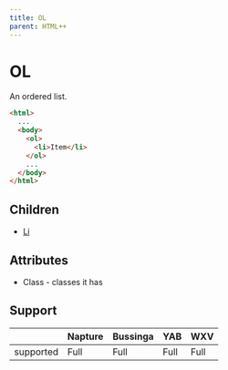 ```yaml
---
title: OL
parent: HTML++
---
```

# OL
An ordered list.

```html
<html>
  ...
  <body>
    <ol>
      <li>Item</li>
    </ol>
    ...
  </body>
</html>
```

## Children
- [Li](li.md)

## Attributes
- Class - classes it has

## Support

|           | Napture | Bussinga | YAB  | WXV  |
| --------- | ------- | -------- | ---- | ---- |
| supported | Full    | Full     | Full | Full |